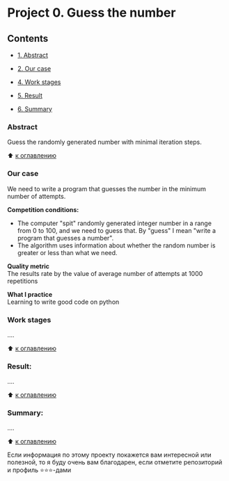 # Project 0. Guess the number

## Contents 
* [1. Abstract](https://github.com/MaxwellDevelopments/SkillFactory-DS/tree/main/project_0/README.md#Abstract) 

* [2. Our case](https://github.com/MaxwellDevelopments/SkillFactory-DS/tree/main/project_0/README.md#Our-case)

* [4. Work stages](https://github.com/MaxwellDevelopments/SkillFactory-DS/tree/main/project_0/README.md#Work-stages)

* [5. Result](https://github.com/MaxwellDevelopments/SkillFactory-DS/tree/main/project_0/README.md#Result)

* [6. Summary](https://github.com/MaxwellDevelopments/SkillFactory-DS/tree/main/project_0/README.md#Summary) 

### Abstract   
Guess the randomly generated number with minimal iteration steps.

:arrow_up: [к оглавлению](https://github.com/MaxwellDevelopments/SkillFactory-DS/tree/main/project_0/README.md#Contents)  


### Our case
We need to write a program that guesses the number in the minimum number of attempts.

**Competition conditions:**
- The computer "spit" randomly generated integer number in a range from 0 to 100, and we need to guess that. By "guess" I mean "write a program that guesses a number".
- The algorithm uses information about whether the random number is greater or less than what we need.

**Quality metric**     
The results rate by the value of average number of attempts at 1000 repetitions

**What I practice**     
Learning to write good code on python

### Work stages 
....

:arrow_up: [к оглавлению](https://github.com/MaxwellDevelopments/SkillFactory-DS/tree/main/project_0/README.md#Contents) 


### Result:  
....

:arrow_up: [к оглавлению](https://github.com/MaxwellDevelopments/SkillFactory-DS/tree/main/project_0/README.md#Contents) 


### Summary:  
....

:arrow_up: [к оглавлению](https://github.com/MaxwellDevelopments/SkillFactory-DS/tree/main/project_0/README.md#Contents) 


Если информация по этому проекту покажется вам интересной или полезной, то я буду очень вам благодарен, если отметите репозиторий и профиль ⭐️⭐️⭐️-дами